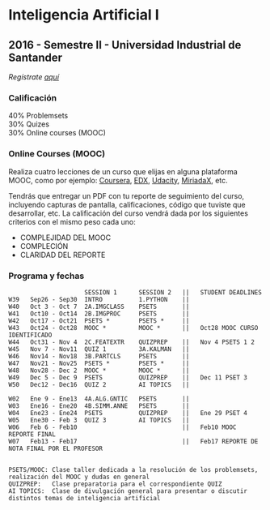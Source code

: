 # Inteligencia Artificial I
## 2016 - Semestre II - Universidad Industrial de Santander

_Regístrate [aquí](https://docs.google.com/a/unal.edu.co/forms/d/1mNpJ7IRkqjBasCD-hXVzOBTU0Q65gefZJbbAHQ-lASY/edit?usp=drive_web)_

### Calificación
40% Problemsets<br/>
30% Quizes<br/>
30% Online courses (MOOC)

### Online Courses (MOOC)
Realiza cuatro lecciones de un curso que elijas en alguna plataforma MOOC, como por ejemplo: [Coursera](www.coursera.org), [EDX](www.edx.org), [Udacity](www.udacity.org),  [MiriadaX](https://miriadax.net/), etc.

Tendrás que entregar un PDF con tu reporte de seguimiento del curso, incluyendo capturas de pantalla, calificaciones, código que tuviste que desarrollar, etc. La calificación del curso vendrá dada por los siguientes criterios con el mismo peso cada uno:

- COMPLEJIDAD DEL MOOC
- COMPLECIÓN 
- CLARIDAD DEL REPORTE

### Programa y fechas

                         SESSION 1      SESSION 2   ||   STUDENT DEADLINES        
    W39   Sep26 - Sep30  INTRO          1.PYTHON    ||
    W40   Oct 3 - Oct 7  2A.IMGCLASS    PSETS       ||
    W41   Oct10 - Oct14  2B.IMGPROC     PSETS       ||   
    W42   Oct17 - Oct21  PSETS *        PSETS *     ||
    W43   Oct24 - Oct28  MOOC *         MOOC *      ||   Oct28 MOOC CURSO IDENTIFICADO 
    W44   Oct31 - Nov 4  2C.FEATEXTR    QUIZPREP    ||   Nov 4 PSETS 1 2          
    W45   Nov 7 - Nov11  QUIZ 1         3A.KALMAN   ||
    W46   Nov14 - Nov18  3B.PARTCLS     PSETS       ||
    W47   Nov21 - Nov25  PSETS *        PSETS *     ||
    W48   Nov28 - Dec 2  MOOC *         MOOC *      ||      
    W49   Dec 5 - Dec 9  PSETS          QUIZPREP    ||   Dec 11 PSET 3
    W50   Dec12 - Dec16  QUIZ 2         AI TOPICS   ||                            
    
    W02   Ene 9 - Ene13  4A.ALG.GNTIC   PSETS       ||
    W03   Ene16 - Ene20  4B.SIMM.ANNE   PSETS       ||
    W04   Ene23 - Ene24  PSETS          QUIZPREP    ||   Ene 29 PSET 4
    W05   Ene30 - Feb 3  QUIZ 3         AI TOPICS   ||   
    W06   Feb 6 - Feb10                             ||   Feb10 MOOC REPORTE FINAL
    W07   Feb13 - Feb17                             ||   Feb17 REPORTE DE NOTA FINAL POR EL PROFESOR


    PSETS/MOOC: Clase taller dedicada a la resolución de los problemsets, realización del MOOC y dudas en general
    QUIZPREP:   Clase preparatoria para el correspondiente QUIZ
    AI TOPICS:  Clase de divulgación general para presentar o discutir distintos temas de inteligencia artificial
